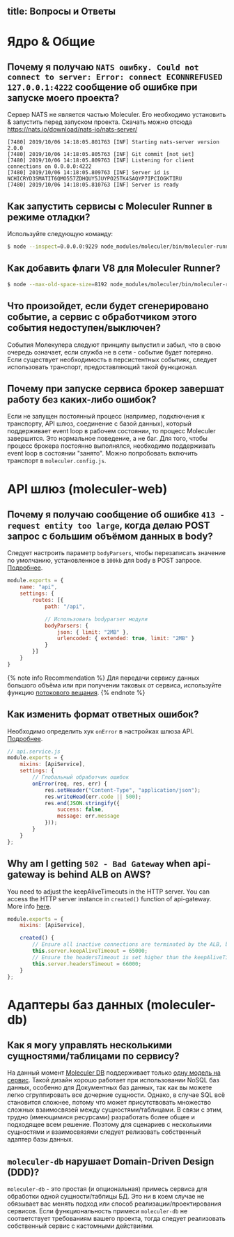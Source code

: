 title: Вопросы и Ответы
---

# Ядро & Общие

## Почему я получаю `NATS ошибку. Could not connect to server: Error: connect ECONNREFUSED 127.0.0.1:4222` сообщение об ошибке при запуске моего проекта?
Сервер NATS не является частью Moleculer. Его необходимо установить & запустить перед запуском проекта. Скачать можно отсюда https://nats.io/download/nats-io/nats-server/
```
[7480] 2019/10/06 14:18:05.801763 [INF] Starting nats-server version 2.0.0
[7480] 2019/10/06 14:18:05.805763 [INF] Git commit [not set]
[7480] 2019/10/06 14:18:05.809763 [INF] Listening for client connections on 0.0.0.0:4222
[7480] 2019/10/06 14:18:05.809763 [INF] Server id is NCHICRYD3SMATIT6QMO557ZDHQUY5JUYPO25TK4SAQYP7IPCIOGKTIRU
[7480] 2019/10/06 14:18:05.810763 [INF] Server is ready
```

## Как запустить сервисы с Moleculer Runner в режиме отладки?
Используйте следующую команду:
```bash
$ node --inspect=0.0.0.0:9229 node_modules/moleculer/bin/moleculer-runner services
```

## Как добавить флаги V8 для Moleculer Runner?
```bash
$ node --max-old-space-size=8192 node_modules/moleculer/bin/moleculer-runner services
```

## Что произойдет, если будет сгенерировано событие, а сервис с обработчиком этого события недоступен/выключен?
События Молекулера следуют принципу выпустил и забыл, что в свою очередь означает, если служба не в сети - событие будет потеряно. Если существует необходимость в персистентных событиях, следует использовать транспорт, предоставляющий такой функционал.

## Почему при запуске сервиса брокер завершат работу без каких-либо ошибок?
Если не запущен постоянный процесс (например, подключения к транспорту, API шлюз, соединение с базой данных), который поддерживает event loop в рабочем состоянии, то процесс Moleculer завершится. Это нормальное поведение, а не баг. Для того, чтобы процесс брокера постоянно выполнялся, необходимо поддерживать event loop в состоянии "занято". Можно попробовать включить транспорт в `moleculer.config.js`.

# API шлюз (moleculer-web)

## Почему я получаю сообщение об ошибке `413 - request entity too large`, когда делаю POST запрос с большим объёмом данных в body?
Следует настроить параметр `bodyParsers`, чтобы перезаписать значение по умолчанию, установленное в `100kb` для body в POST запросе. [Подробнее](https://github.com/expressjs/body-parser#limit).

```js
module.exports = {
    name: "api",
    settings: {
        routes: [{
            path: "/api",

            // Использовать bodyparser модули
            bodyParsers: {
                json: { limit: "2MB" },
                urlencoded: { extended: true, limit: "2MB" }
            }
        }]
    }
}
```

{% note info Recommendation %}
Для передачи сервису данных большого объёма или при получении таковых от сервиса, используйте функцию [потокового вещания](https://moleculer.services/docs/0.13/actions.html#Streaming).
{% endnote %}

## Как изменить формат ответных ошибок?
Необходимо определить хук `onError` в настройках шлюза API. [Подробнее](https://moleculer.services/docs/0.13/moleculer-web.html#Error-handlers).

```js
// api.service.js
module.exports = {
    mixins: [ApiService],
    settings: {
        // Глобальный обработчик ошибок
        onError(req, res, err) {
            res.setHeader("Content-Type", "application/json");
            res.writeHead(err.code || 500);
            res.end(JSON.stringify({
                success: false,
                message: err.message
            }));
        }       
    }
};
```

## Why am I getting `502 - Bad Gateway` when api-gateway is behind ALB on AWS?
You need to adjust the keepAliveTimeouts in the HTTP server. You can access the HTTP server instance in `created()` function of api-gateway. More info [here](https://github.com/moleculerjs/moleculer-web/issues/226).

```js
module.exports = {
    mixins: [ApiService],

    created() {
        // Ensure all inactive connections are terminated by the ALB, by setting this a few seconds higher than the ALB idle timeout
        this.server.keepAliveTimeout = 65000;
        // Ensure the headersTimeout is set higher than the keepAliveTimeout due to this nodejs regression bug: https://github.com/nodejs/node/issues/27363
        this.server.headersTimeout = 66000;
    }
};
```


# Адаптеры баз данных (moleculer-db)
## Как я могу управлять несколькими сущностями/таблицами по сервису?
На данный момент [Moleculer DB](moleculer-db.html) поддерживает только [одну модель на сервис](https://microservices.io/patterns/data/database-per-service.html). Такой дизайн хорошо работает при использовании NoSQL баз данных, особенно для Документных баз данных, так как вы можете легко сгруппировать все дочерние сущности. Однако, в случае SQL всё становится сложнее, потому что может присутствовать множество сложных взаимосвязей между сущностями/таблицами. В связи с этим, трудно (имеющимися ресурсами) разработать более общее и подходящее всем решение. Поэтому для сценариев с несколькими сущностями и взаимосвязями следует релизовать собственный адаптер базы данных.


## `moleculer-db` нарушает Domain-Driven Design (DDD)?
`moleculer-db` - это простая (и опциональная) примесь сервиса для обработки одной сущности/таблицы БД. Это ни в коем случае не обязывает вас менять подход или способ реализации/проектирования сервисов. Если функциональность примеси `moleculer-db` не соответствует требованиям вашего проекта, тогда следует реализовать собственный сервис с кастомными действиями.
